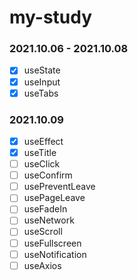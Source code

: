 # my-study

### 2021.10.06 - 2021.10.08

- [x] useState
- [x] useInput
- [x] useTabs

### 2021.10.09

- [x] useEffect
- [x] useTitle
- [ ] useClick
- [ ] useConfirm
- [ ] usePreventLeave
- [ ] usePageLeave
- [ ] useFadeIn
- [ ] useNetwork
- [ ] useScroll
- [ ] useFullscreen
- [ ] useNotification
- [ ] useAxios
